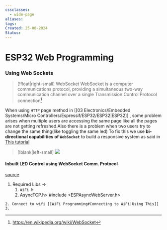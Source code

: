 ```yaml
---
cssclasses:
  - wide-page
aliases: 
tags: 
Created: 25-08-2024
Status:
---
```

# ESP32 Web Programming

### Using Web Sockets
>[!float|right-small] WebSocket
>WebSocket is a computer communications protocol, providing a simultaneous two-way communication channel over a single Transmission Control Protocol connection[^1] 

When using `HTTP` page method in [[03 Electronics/Embedded Systems/Micro Controllers/Espressif/ESP32/ESP32|ESP32]] , some problem arises when multiple users are accessing the same page like all the pages are not getting refreshed.Also there is a problem when two users try to change the same thing(like toggling the same led)
To fix this we use **bi-directional capabilities of `WebSocket`** to build a responsive system as said in [This tutorial](https://lastminuteengineers.com/esp32-websocket-tutorial/)

[^1]:https://en.wikipedia.org/wiki/WebSocket
>[!blank|left-small]
>![](https://lastminuteengineers.com/wp-content/uploads/iot/HTTP-vs-Websocket-Protocol.png)
>

#### Inbuilt LED Control using WebSocket Comm. Protocol 
[source](https://lastminuteengineers.com/esp32-websocket-tutorial/)
1. Required Libs ->
	1. `WiFi.h` 
	2. AsyncTCP.h>
#include <ESPAsyncWebServer.h>
```
2. Connect to wifi [[WiFi Programming#Connecting to WiFi|Using This]]
3. 

